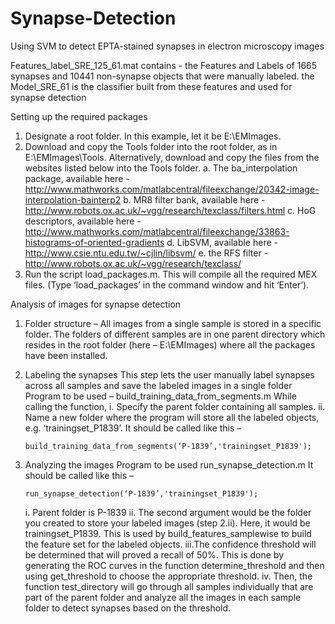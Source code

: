 # Synapse-Detection
Using SVM to detect EPTA-stained synapses in electron microscopy images

Features_label_SRE_125_61.mat contains  - 
    the Features and Labels of 1665 synapses and 10441 non-synapse objects that were manually labeled.
    the Model_SRE_61 is the classifier built from these features and used for synapse detection

Setting up the required packages

1.	Designate a root folder. In this example, let it be E:\EMImages.
2.	Download and copy the Tools folder into the root folder, as in E:\EMImages\Tools.
    Alternatively, download and copy the files from the websites listed below into the Tools folder.
    a.	The ba_interpolation package, available here - 
        http://www.mathworks.com/matlabcentral/fileexchange/20342-image-interpolation-bainterp2
    b.	MR8 filter bank, available here -
        http://www.robots.ox.ac.uk/~vgg/research/texclass/filters.html
    c.	HoG descriptors, available here - 
        http://www.mathworks.com/matlabcentral/fileexchange/33863-histograms-of-oriented-gradients
    d.	LibSVM, available here -  http://www.csie.ntu.edu.tw/~cjlin/libsvm/
    e.	 the RFS filter - http://www.robots.ox.ac.uk/~vgg/research/texclass/
3.	Run the script load_packages.m. This will compile all the required MEX files.
    (Type ‘load_packages’ in the command window and hit ‘Enter’).

Analysis of images for synapse detection
1.	Folder structure – 
    All images from a single sample is stored in a specific folder. The folders of different samples are in one parent directory which     resides in the root folder (here – E:\EMImages) where all the packages have been installed.

2.	Labeling the synapses
    This step lets the user manually label synapses across all samples and save the labeled images in a single folder
    Program to be used – build_training_data_from_segments.m
    While calling the function,
    i.	Specify the parent folder containing all samples.
    ii.	Name a new folder where the program will store all the labeled objects, e.g. ‘trainingset_P1839’.
    It should be called like this – 
            
        build_training_data_from_segments(‘P-1839’,'trainingset_P1839');

3.	Analyzing the images
    Program to be used run_synapse_detection.m
    It should be called like this – 
    
        run_synapse_detection(‘P-1839’,'trainingset_P1839');

    i.	Parent folder is P-1839
    ii.	The second argument would be the folder you created to store your labeled images (step 2.ii). Here, it would be                       trainingset_P1839. This is used by build_features_samplewise to build the feature set for the labeled objects.
    iii.The confidence threshold will be determined that will proved a recall of 50%. This is done by generating the ROC curves in            the function determine_threshold and then using get_threshold to choose the appropriate threshold.
    iv.	Then, the function test_directory will go through all samples individually that are part of the parent folder and analyze all         the images in each sample folder to detect synapses based on the threshold.
